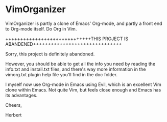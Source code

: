 # VimOrganizer
VimOrganizer is partly a clone of Emacs' Org-mode, and partly a front end to Org-mode itself.  Do Org in Vim.

+++++++++++++++++++++++++++++THIS PROJECT IS ABANDENED++++++++++++++++++++++++++++++

Sorry, this project is definitely abandoned.

However, you should be able to get all the info you need by
reading the info.txt and install.txt files, and there's way
more information in the vimorg.txt plugin help file you'll
find in the doc folder.

I myself now use Org-mode in Emacs using Evil, which is an
excellent Vim clone within Emacs. Not quite Vim, but feels
close enough and Emacs has its advantages.

Cheers,

Herbert
